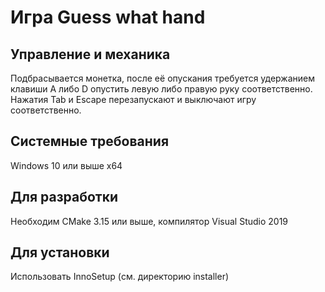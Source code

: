 #  Игра Guess what hand

## Управление и механика
Подбрасывается монетка, после её опускания требуется удержанием 
клавиши A либо D опустить левую либо правую руку соответственно. 
Нажатия Tab и Escape перезапускают и выключают игру соответственно.

## Системные требования
Windows 10 или выше x64

## Для разработки
Необходим CMake 3.15 или выше, компилятор Visual Studio 2019

## Для установки
Использовать InnoSetup (см. директорию installer)
